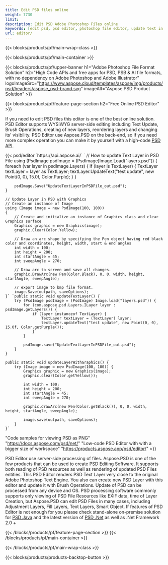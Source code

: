 ```yaml
---
title: Edit PSD files online
weight: 7730
limit: 
description: Edit PSD Adobe Photoshop Files online
keywords: [edit psd, psd editor, photoshop file editor, update text in psd, update psd]
url: editor/
---
```


{{< blocks/products/pf/main-wrap-class >}}


{{< blocks/products/pf/main-container >}}

{{< blocks/products/pf/upper-banner h1="Adobe Photoshop File Format Solution" h2="High Code APIs and free apps for PSD, PSB & AI file formats, with no dependency on Adobe Photoshop and Adobe Illustrator" logoImageSrc="https://www.aspose.cloud/templates/aspose/img/products/psd/headers/aspose_psd-brand.svg" imageAlt="Aspose.PSD Product Solution" >}}

{{< blocks/products/pf/feature-page-section h2="Free Online PSD Editor" >}}
<p>If you need to edit PSD files this editor is one of the best online solution. PSD Editor supports WYSIWYG server-side editing including Text Update, Brush Operations, creating of new layers, reordering layers and changing its' visibility. PSD Editor use Aspose.PSD on the back-end, so if you need more complex operation you can make it by yourself with a high-code <a href="/psd/{{< lang-code >}}">PSD API</a>.</p>
{{< psd/editor `https://api.aspose.ai/` 
`	// How to update Text Layer in PSD File
	using (PsdImage psdImage = (PsdImage)Image.Load("layers.psd"))
  	{
		foreach (var layer in psdImage.Layers)
		{
			if (layer is TextLayer)
			{
				TextLayer textLayer = layer as TextLayer;
				textLayer.UpdateText("test update", new Point(0, 0), 15.0f, Color.Purple);
			}
		}

		psdImage.Save("UpdateTextLayerInPSDFile_out.psd");
	}
	
	// Update Layer in PSD with Graphics
	// Create an instance of Image
	using (Image image = new PsdImage(100, 100))
	{
		// Create and initialize an instance of Graphics class and clear Graphics surface
		Graphics graphic = new Graphics(image);
		graphic.Clear(Color.Yellow);

		// Draw an arc shape by specifying the Pen object having red black color and coordinates, height, width, start & end angles                 
		int width = 100;
		int height = 200;
		int startAngle = 45;
		int sweepAngle = 270;

		// Draw arc to screen and save all changes.
		graphic.DrawArc(new Pen(Color.Black), 0, 0, width, height, startAngle, sweepAngle);

		// export image to bmp file format.
		image.Save(outpath, saveOptions);
	}` `public static void updateTextLayer() {
        try (PsdImage psdImage = (PsdImage) Image.load("layers.psd")) {
            for (com.aspose.psd.Layers.ILayer layer : psdImage.getLayers()) {
                if (layer instanceof TextLayer) {
                    TextLayer textLayer = (TextLayer) layer;
                    textLayer.updateText("test update", new Point(0, 0), 15.0f, Color.getPurple());
                }
            }

            psdImage.save("UpdateTextLayerInPSDFile_out.psd");
        }
    }

    public static void updateLayerWithGraphics() {
        try (Image image = new PsdImage(100, 100)) {
            Graphics graphic = new Graphics(image);
            graphic.clear(Color.getYellow());

            int width = 100;
            int height = 200;
            int startAngle = 45;
            int sweepAngle = 270;

            graphic.drawArc(new Pen(Color.getBlack()), 0, 0, width, height, startAngle, sweepAngle);

            image.save(outpath, saveOptions);
        }
    }` 
"Code samples for viewing PSD as PNG"  "https://docs.aspose.com/psd/net/" 
"Low-code PSD Editor with with a bigger size of workspace" "https://products.aspose.app/psd/editor/" >}}
<p>PSD Editor use server-side processing of files. Aspose.PSD is one of the few products that can be used to create PSD Editing Software. It supports both reading of PSD resources as well as rendering of updated PSD Files entities. This PSD Editor renders PSD Text Layer very close to the original Adobe Photoshop Text Engine. You also can create new PSD Layer with this editor and update it with Brush Operations. Update of PSD can be processed from any device and OS. PSD processing software commonly supports only viewing of PSD File Resources like EXIF data, time of Layer Creation, but Aspose.PSD can edit PSD Files in many cases, including Adjustment Layers, Fill Layers, Text Layers, Smart Object. If features of PSD Editor is not enough for you please check stand-alone on-premise solution for <a href="/psd/{{< lang-code >}}java">PSD Java</a> and the latest version of <a href="/psd/{{< lang-code >}}net">PSD .Net</a> as well as .Net Framework 2.0 +</p>

{{< /blocks/products/pf/feature-page-section >}}
{{< /blocks/products/pf/main-container >}}


{{< /blocks/products/pf/main-wrap-class >}}

{{< blocks/products/products-backtop-button >}}

